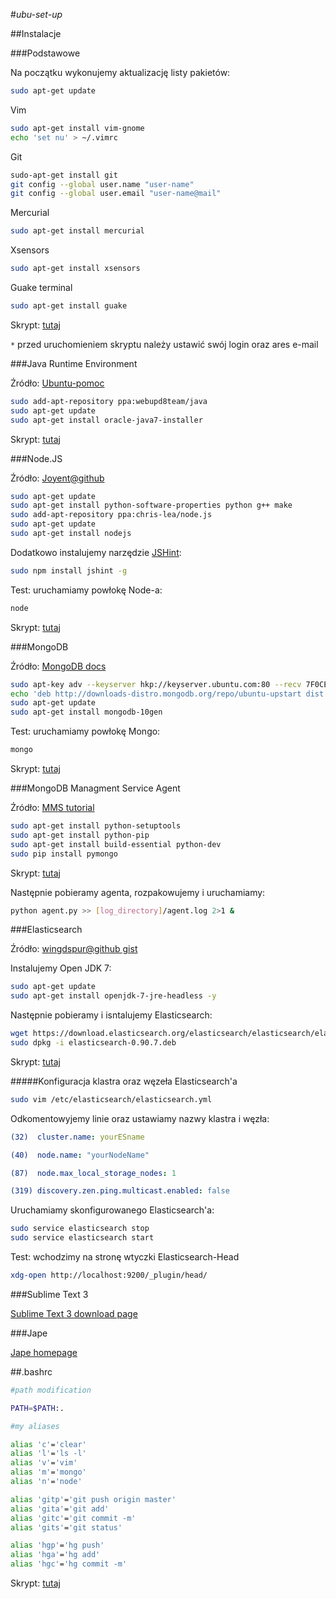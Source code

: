 #*ubu-set-up*

##Instalacje

###Podstawowe

Na początku wykonujemy aktualizację listy pakietów:

```sh
sudo apt-get update
```

Vim

```sh
sudo apt-get install vim-gnome
echo 'set nu' > ~/.vimrc
```

Git

```sh
sudo-apt-get install git
git config --global user.name "user-name"
git config --global user.email "user-name@mail"
```

Mercurial

```sh
sudo apt-get install mercurial
```

Xsensors

```sh
sudo apt-get install xsensors
```

Guake terminal

```sh
sudo apt-get install guake
```

Skrypt: [tutaj](./scripts/basics.sh)

`*` przed uruchomieniem skryptu należy ustawić swój login oraz ares e-mail

###Java Runtime Environment

Źródło: [Ubuntu-pomoc](http://www.ubuntu-pomoc.org/ubuntu-12-04-instalacja-oracle-java-runtime-jre-7/)

```sh
sudo add-apt-repository ppa:webupd8team/java
sudo apt-get update
sudo apt-get install oracle-java7-installer
```

Skrypt: [tutaj](./scripts/java.sh)

###Node.JS

Źródło: [Joyent@github](https://github.com/joyent/node/wiki/Installing-Node.js-via-package-manager#ubuntu-mint-elementary-os)

```sh
sudo apt-get update
sudo apt-get install python-software-properties python g++ make
sudo add-apt-repository ppa:chris-lea/node.js
sudo apt-get update
sudo apt-get install nodejs
```

Dodatkowo instalujemy narzędzie [JSHint](http://www.jshint.com/):

```sh
sudo npm install jshint -g
```

Test: uruchamiamy powłokę Node-a:

```sh
node
```

Skrypt: [tutaj](./scripts/node.sh)

###MongoDB

Źródło: [MongoDB docs](http://docs.mongodb.org/manual/tutorial/install-mongodb-on-ubuntu/)

```sh
sudo apt-key adv --keyserver hkp://keyserver.ubuntu.com:80 --recv 7F0CEB10
echo 'deb http://downloads-distro.mongodb.org/repo/ubuntu-upstart dist 10gen' | sudo tee /etc/apt/sources.list.d/mongodb.list
sudo apt-get update
sudo apt-get install mongodb-10gen
```

Test: uruchamiamy powłokę Mongo:

```sh
mongo
```

Skrypt: [tutaj](./scripts/mongo.sh)

###MongoDB Managment Service Agent

Źródło: [MMS tutorial](http://mms.mongodb.com/help/monitoring/tutorial/#tutorial-install-mms-agent)

```sh
sudo apt-get install python-setuptools 
sudo apt-get install python-pip 
sudo apt-get install build-essential python-dev 
sudo pip install pymongo
```

Skrypt: [tutaj](./scripts/mmsagent.sh)

Następnie pobieramy agenta, rozpakowujemy i uruchamiamy:

```sh
python agent.py >> [log_directory]/agent.log 2>1 &
```

###Elasticsearch

Źródło: [wingdspur@github gist](https://gist.github.com/wingdspur/2026107)

Instalujemy Open JDK 7:

```sh
sudo apt-get update
sudo apt-get install openjdk-7-jre-headless -y
```

Następnie pobieramy i isntalujemy Elasticsearch:

```sh
wget https://download.elasticsearch.org/elasticsearch/elasticsearch/elasticsearch-0.90.7.deb
sudo dpkg -i elasticsearch-0.90.7.deb
```

Skrypt: [tutaj](./scripts/elasticsearch.sh)

#####Konfiguracja klastra oraz węzeła Elasticsearch'a

```sh
sudo vim /etc/elasticsearch/elasticsearch.yml
```

Odkomentowyjemy linie oraz ustawiamy nazwy klastra i węzła:

```yml
(32)  cluster.name: yourESname

(40)  node.name: "yourNodeName"

(87)  node.max_local_storage_nodes: 1

(319) discovery.zen.ping.multicast.enabled: false
```

Uruchamiamy skonfigurowanego Elasticsearch'a:

```sh
sudo service elasticsearch stop
sudo service elasticsearch start
```

Test: wchodzimy na stronę wtyczki Elasticsearch-Head

```sh
xdg-open http://localhost:9200/_plugin/head/
```

###Sublime Text 3

[Sublime Text 3 download page](http://www.sublimetext.com/3)

###Jape

[Jape homepage](http://www.cs.ox.ac.uk/people/bernard.sufrin/jape.html)

##.bashrc

```sh
#path modification

PATH=$PATH:.

#my aliases

alias 'c'='clear'
alias 'l'='ls -l'
alias 'v'='vim'
alias 'm'='mongo'
alias 'n'='node'

alias 'gitp'='git push origin master'
alias 'gita'='git add'
alias 'gitc'='git commit -m'
alias 'gits'='git status'

alias 'hgp'='hg push'
alias 'hga'='hg add'
alias 'hgc'='hg commit -m'
```

Skrypt: [tutaj](./scripts/bashrc.sh)